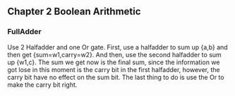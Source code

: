 ## Chapter 2 Boolean Arithmetic

### FullAdder

Use 2 Halfadder and one Or gate. First, use a halfadder to
sum up {a,b} and then get {sum=w1,carry=w2}. And then, use
the second halfadder to sum up {w1,c}. The sum we get now
is the final sum, since the information we got lose in
this moment is the carry bit in the first halfadder, however,
the carry bit have no effect on the sum bit. The last thing
to do is use the Or to make the carry bit right.
